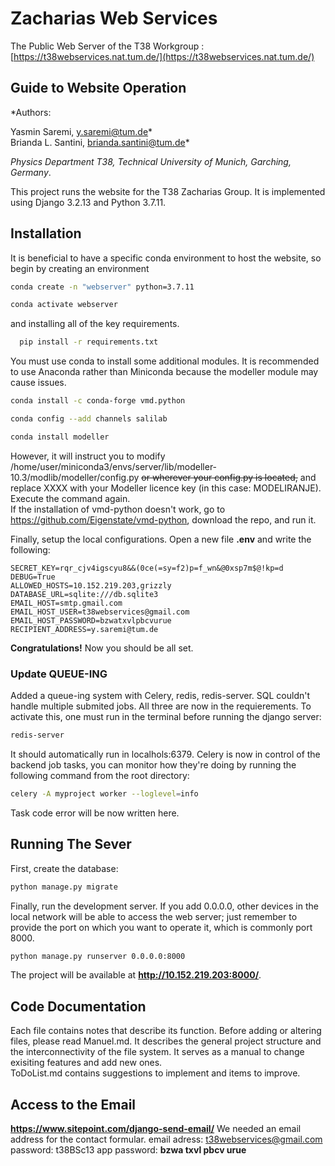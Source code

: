 #  Zacharias Web Services
The Public Web Server of the T38 Workgroup : [https://t38webservices.nat.tum.de/](https://t38webservices.nat.tum.de/)

## Guide to Website Operation

*Authors: 

Yasmin Saremi, y.saremi@tum.de*  
Brianda L. Santini, brianda.santini@tum.de*  

*Physics Department T38, Technical University of Munich, Garching, Germany*.

This project runs the website for the T38 Zacharias Group. It is implemented using Django 3.2.13 and Python 3.7.11.

## Installation
It is beneficial to have a specific conda environment to host the website, so begin by creating an environment 
```bash
conda create -n "webserver" python=3.7.11

conda activate webserver
```
and installing all of the key requirements.
```bash
  pip install -r requirements.txt
``` 
You must use conda to install some additional modules.
It is recommended to use Anaconda rather than Miniconda because the modeller module may cause issues. </br>
 ```bash
 conda install -c conda-forge vmd.python

conda config --add channels salilab

conda install modeller
```
However, it will instruct you to modify /home/user/miniconda3/envs/server/lib/modeller-10.3/modlib/modeller/config.py ~~or wherever your config.py is located,~~ and replace XXXX with your Modeller licence key (in this case: MODELIRANJE). Execute the command again. </br>
If the installation of vmd-python doesn't work, go to https://github.com/Eigenstate/vmd-python, download the repo, and run it.

Finally, setup the local configurations. Open a new file **.env** and write the following:
```
SECRET_KEY=rqr_cjv4igscyu8&&(0ce(=sy=f2)p=f_wn&@0xsp7m$@!kp=d
DEBUG=True
ALLOWED_HOSTS=10.152.219.203,grizzly
DATABASE_URL=sqlite:///db.sqlite3
EMAIL_HOST=smtp.gmail.com
EMAIL_HOST_USER=t38webservices@gmail.com
EMAIL_HOST_PASSWORD=bzwatxvlpbcvurue
RECIPIENT_ADDRESS=y.saremi@tum.de
```

**Congratulations!** Now you should be all set.


### Update QUEUE-ING
Added a queue-ing system with Celery, redis, redis-server. SQL couldn't handle multiple submited jobs.
All three are now in the requierements.
To activate this, one must run in the terminal before running the django server:
```bash
redis-server
```
It should automatically run in localhols:6379. 
Celery is now in control of the backend job tasks, you can monitor how they're doing by running the following command from the root directory:

```bash
celery -A myproject worker --loglevel=info
``` 
Task code error will be now written here.

## Running The Sever
First, create the database:
```bash
python manage.py migrate
```
Finally, run the development server. If you add 0.0.0.0, other devices in the local network will be able to access the web server; just remember to provide the port on which you want to operate it, which is commonly port 8000.
```bash
python manage.py runserver 0.0.0.0:8000
```
The project will be available at **http://10.152.219.203:8000/**.

## Code Documentation
Each file contains notes that describe its function. Before adding or altering files, please read Manuel.md. It describes the general project structure and the interconnectivity of the file system. It serves as a manual to change exisiting features and add new ones. </br>
ToDoList.md contains suggestions to implement and items to improve.

## Access to the Email
**https://www.sitepoint.com/django-send-email/**
We needed an email address for the contact formular. 
email adress: t38webservices@gmail.com
password: t38BSc13
app password: **bzwa txvl pbcv urue**
